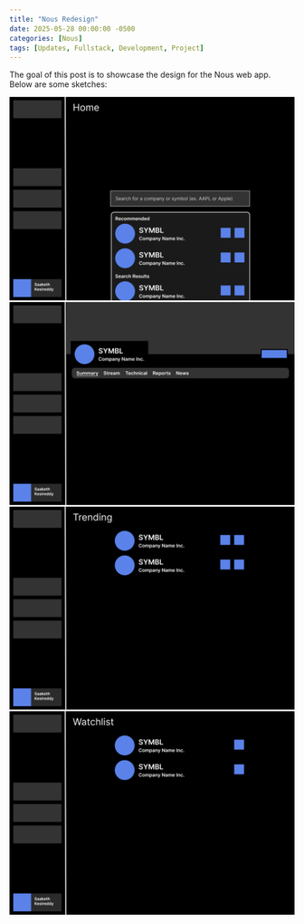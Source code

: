 ```yaml
---
title: "Nous Redesign"
date: 2025-05-28 00:00:00 -0500
categories: [Nous]
tags: [Updates, Fullstack, Development, Project]
---
```


The goal of this post is to showcase the design for the Nous web app. Below are some sketches:

![Desktop Home Prototype](/assets/desktop-home.png "Desktop Home Prototype")
![Desktop Profile Prototype](/assets/desktop-profile.png "Desktop Profile Prototype")
![Desktop Trending Prototype](/assets/desktop-trending.png "Desktop Trending Prototype")
![Desktop Watchlist Prototype](/assets/desktop-watchlist.png "Desktop Watchlist Prototype")
